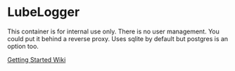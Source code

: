 # LubeLogger

This container is for internal use only.
There is no user management.
You could put it behind a reverse proxy. 
Uses sqlite by default but postgres is an option too.

[Getting Started Wiki](https://docs.lubelogger.com/Installation/Getting%20Started)
